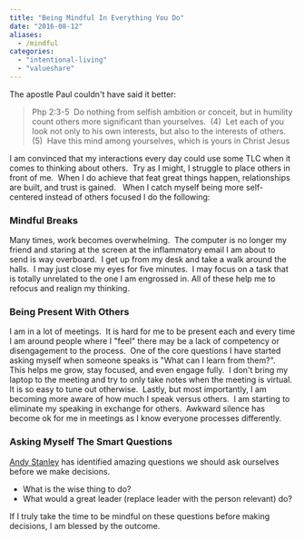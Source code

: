 ```yaml
---
title: "Being Mindful In Everything You Do"
date: "2016-08-12"
aliases:
  - /mindful
categories: 
  - "intentional-living"
  - "valueshare"
---
```


The apostle Paul couldn't have said it better: <!--more-->

> Php 2:3-5  Do nothing from selfish ambition or conceit, but in humility count others more significant than yourselves.  (4)  Let each of you look not only to his own interests, but also to the interests of others.  (5)  Have this mind among yourselves, which is yours in Christ Jesus

I am convinced that my interactions every day could use some TLC when it comes to thinking about others.  Try as I might, I struggle to place others in front of me.  When I do achieve that feat great things happen, relationships are built, and trust is gained.   When I catch myself being more self-centered instead of others focused I do the following:

### Mindful Breaks

Many times, work becomes overwhelming.  The computer is no longer my friend and staring at the screen at the inflammatory email I am about to send is way overboard.  I get up from my desk and take a walk around the halls.  I may just close my eyes for five minutes.  I may focus on a task that is totally unrelated to the one I am engrossed in. All of these help me to refocus and realign my thinking.

### Being Present With Others

I am in a lot of meetings.  It is hard for me to be present each and every time I am around people where I "feel" there may be a lack of competency or disengagement to the process.  One of the core questions I have started asking myself when someone speaks is "What can I learn from them?".  This helps me grow, stay focused, and even engage fully.  I don't bring my laptop to the meeting and try to only take notes when the meeting is virtual.  It is so easy to tune out otherwise.  Lastly, but most importantly, I am becoming more aware of how much I speak versus others.  I am starting to eliminate my speaking in exchange for others.  Awkward silence has become ok for me in meetings as I know everyone processes differently.

### Asking Myself The Smart Questions

[Andy Stanley](http://yourmove.is/) has identified amazing questions we should ask ourselves before we make decisions.

- What is the wise thing to do?
- What would a great leader (replace leader with the person relevant) do?

If I truly take the time to be mindful on these questions before making decisions, I am blessed by the outcome.
